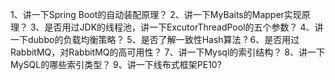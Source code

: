 1、讲一下Spring Boot的自动装配原理？
2、讲一下MyBaits的Mapper实现原理？
3、是否用过JDK的线程池，讲一下ExcutorThreadPool的五个参数？
4、讲一下dubbo的负载均衡策略？
5、是否了解一致性Hash算法 ?
6、是否用过RabbitMQ，对RabbitMQ的高可用性？
7、讲一下Mysql的索引结构？
8、讲一下MySQL的哪些索引类型？
9、讲一下线布式框架PE10?

